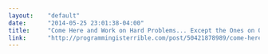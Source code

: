 ```yaml
---
layout:    "default"
date:      "2014-05-25 23:01:38-04:00"
title:     "Come Here and Work on Hard Problems... Except the Ones on Our Doorstep"
link:      "http://programmingisterrible.com/post/50421878989/come-here-and-work-on-hard-problems-except-the-ones"
---
```

